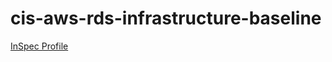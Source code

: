 # cis-aws-rds-infrastructure-baseline

[InSpec Profile](https://github.com/mitre/aws-rds-infrastructure-cis-baseline)			


<Accordian/>

